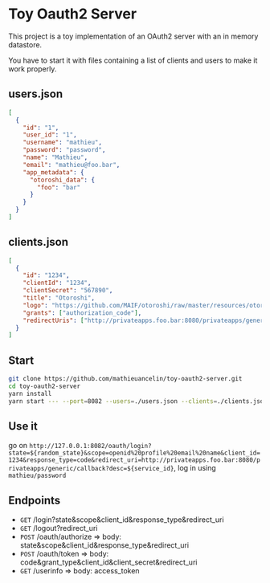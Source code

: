 # Toy Oauth2 Server

This project is a toy implementation of an OAuth2 server with an in memory datastore.

You have to start it with files containing a list of clients and users to make it work properly.

## users.json

```json
[
  {
    "id": "1",
    "user_id": "1",
    "username": "mathieu",
    "password": "password",
    "name": "Mathieu",
    "email": "mathieu@foo.bar",
    "app_metadata": {
      "otoroshi_data": {
        "foo": "bar"
      }
    }
  }
]
```

## clients.json

```json
[
  {
    "id": "1234",
    "clientId": "1234",
    "clientSecret": "567890",
    "title": "Otoroshi",
    "logo": "https://github.com/MAIF/otoroshi/raw/master/resources/otoroshi-logo.png",
    "grants": ["authorization_code"],
    "redirectUris": ["http://privateapps.foo.bar:8080/privateapps/generic/callback"]
  }
]
```

## Start

```sh
git clone https://github.com/mathieuancelin/toy-oauth2-server.git
cd toy-oauth2-server
yarn install
yarn start --- --port=8082 --users=./users.json --clients=./clients.json
```

## Use it

go on `http://127.0.0.1:8082/oauth/login?state=${random_state}&scope=openid%20profile%20email%20name&client_id=1234&response_type=code&redirect_uri=http://privateapps.foo.bar:8080/privateapps/generic/callback?desc=${service_id}`, log in using `mathieu/password`

## Endpoints 

* `GET`  /login?state&scope&client_id&response_type&redirect_uri
* `GET`  /logout?redirect_uri
* `POST` /oauth/authorize => body: state&scope&client_id&response_type&redirect_uri
* `POST` /oauth/token => body: code&grant_type&client_id&client_secret&redirect_uri
* `GET`  /userinfo => body: access_token